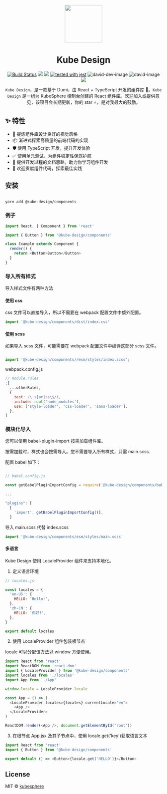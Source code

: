<p align="center">
  <a href="https://jacky-summer.github.io/@kube-design/components">
    <img width="120" src="https://avatars.githubusercontent.com/u/37326490?s=200&v=4">
  </a>
</p>

<h1 align="center">Kube Design</h1>

<div align="center">

[![Build Status](https://travis-ci.com/Jacky-Summer/@kube-design/components.svg?branch=master)](https://travis-ci.com/Jacky-Summer/@kube-design/components) [![](https://img.shields.io/npm/v/@kube-design/components.svg)](https://www.npmjs.com/package/@kube-design/components) ![](https://img.shields.io/github/license/Jacky-Summer/@kube-design/components) [![tested with jest](https://img.shields.io/badge/tested_with-jest-99424f.svg)](https://github.com/facebook/jest)
![david-dev-image](https://img.shields.io/david/dev/Jacky-Summer/@kube-design/components?style=flat-square) ![david-image](https://img.shields.io/david/Jacky-Summer/@kube-design/components?style=flat-square) ![](https://img.shields.io/github/stars/Jacky-Summer/@kube-design/components?style=social)

`Kube Design`，是一款基于 Dumi，由 React + TypeScript 开发的组件库 🎉。`Kube Design` 是一组为 KubeSphere 控制台创建的 React 组件库。欢迎加入或提供意见，该项目会长期更新，你的 star ⭐，是对我最大的鼓励。


</div>

## ✨ 特性

- 🌈 提炼组件库设计良好的视觉风格
- 📦 渐进式探索高质量的前端代码的实现
- 🛡 使用 TypeScript 开发，提升开发体验
- ✅ 使用单元测试，为组件稳定性保驾护航
- 📖 提供开发过程的文档思路，助力你学习组件开发
- 🔖 欢迎贡献组件代码，探索最佳实践

## 安装

```bash

yarn add @kube-design/components

```

### 例子

```js
import React, { Component } from 'react'

import { Button } from '@kube-design/components'

class Example extends Component {
  render() {
    return <Button>Button</Button>
  }
}
```

### 导入所有样式

导入样式文件有两种方法

#### 使用 css

css 文件可以直接导入，所以不需要在 webpack 配置文件中额外配置。

```js
import '@kube-design/components/dist/index.css'
```

#### 使用 scss

如果导入 scss 文件，可能需要在 webpack 配置文件中编译这部分 scss 文件。

```js

import '@kube-design/components//esm/styles/index.scss";

```

webpack.config.js

```js
// module.rules
;[
  ...otherRules,
  {
    test: /\.s[ac]ss\$/i,
    include: root('node_modules'),
    use: ['style-loader', 'css-loader', 'sass-loader'],
  },
]
```

### 模块化导入

您可以使用 babel-plugin-import 按需加载组件库。

按需加载时，样式也会按需导入。您不需要导入所有样式，只需 main.scss.

配置 babel 如下：

```js

// babel.config.js

const getBabelPluginImportConfig = require('@kube-design/components/babel.plugin.import')

...

"plugins": [
  [
    'import', getBabelPluginImportConfig()],
  ]


```

导入 main.scss 代替 index.scss

```js
import '@kube-design/components/esm/styles/main.scss'
```

#### 多语言

Kube Design 使用 LocaleProvider 组件来支持本地化。

1. 定义语言环境

```js
// locales.js

const locales = {
  'en-US': {
    HELLO: 'Hello!',
  },
  'zh-CN': {
    HELLO: '你好!',
  },
}

export default locales
```

2. 使用 LocaleProvider 组件包装根节点

locale 可以分配该方法以 window 方便使用。

```js
import React from 'react'
import ReactDOM from 'react-dom'
import { LocaleProvider } from '@kube-design/components'
import locales from './locales'
import App from './App'

window.locale = LocaleProvider.locale

const App = () => (
  <LocaleProvider locales={locales} currentLocale="en">
    <App />
  </LocaleProvider>
)

ReactDOM.render(<App />, document.getElementById('root'))
```

3. 在根节点 App.jsx 及其子节点中，使用 locale.get('key')获取语言文本

```js
import React from 'react'
import { Button } from '@kube-design/components'

export default () => <Button>{locale.get('HELLO')}</Button>
```
## License

MIT © [kubesphere](https://github.com/kubesphere)
